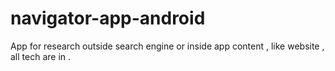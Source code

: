 # navigator-app-android
App for research outside search engine or inside app content , like website , all tech are in .
